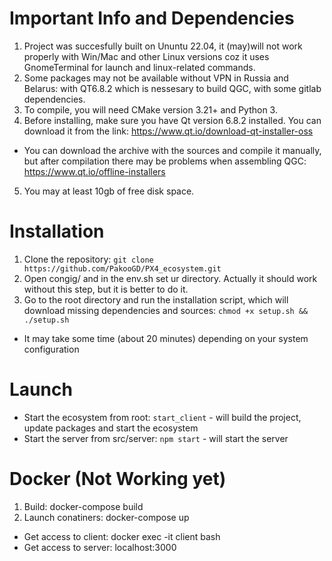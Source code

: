 # Important Info and Dependencies
1. Project was succesfully built on Ununtu 22.04, it (may)will not work properly with Win/Mac and other Linux versions coz it uses GnomeTerminal for launch and linux-related commands.
2. Some packages may not be available without VPN in Russia and Belarus: with QT6.8.2 which is nessesary to build QGC, with some gitlab dependencies.
3. To compile, you will need CMake version 3.21+ and Python 3.
4. Before installing, make sure you have Qt version 6.8.2 installed. You can download it from the link: https://www.qt.io/download-qt-installer-oss
* You can download the archive with the sources and compile it manually, but after compilation there may be problems when assembling QGC: https://www.qt.io/offline-installers
5. You may at least 10gb of free disk space.

# Installation
1. Clone the repository: `git clone https://github.com/PakooGD/PX4_ecosystem.git`
2. Open congig/ and in the env.sh set ur directory. Actually it should work without this step, but it is better to do it.
2. Go to the root directory and run the installation script, which will download missing dependencies and sources: `chmod +x setup.sh && ./setup.sh`
* It may take some time (about 20 minutes) depending on your system configuration

# Launch
- Start the ecosystem from root: `start_client` - will build the project, update packages and start the ecosystem
- Start the server from src/server: `npm start` - will start the server

# Docker (Not Working yet)
1. Build: docker-compose build
2. Launch conatiners: docker-compose up
* Get access to client: docker exec -it client bash
* Get access to server: localhost:3000

